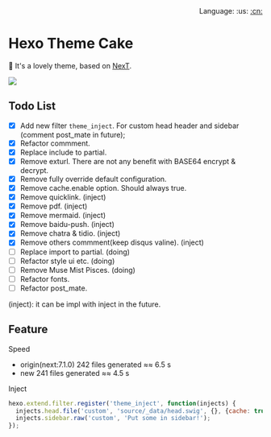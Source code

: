 <div align="right">Language: :us:
<a title="Chinese" href="docs/zh-CN/README.md">:cn:</a></div>

# Hexo Theme Cake

:fish_cake: It's a lovely theme, based on [NexT](https://github.com/theme-next/hexo-theme-next).

<img src="https://img.shields.io/badge/hexo-%3E%3D%203.5.0-blue.svg">

## Todo List
- [x] Add new filter `theme_inject`. For custom head header and sidebar (comment post_mate in future);
- [x] Refactor commment.
- [x] Replace include to partial.
- [x] Remove exturl. There are not any benefit with BASE64 encrypt & decrypt.
- [x] Remove fully override default configuration.
- [x] Remove cache.enable option. Should always true.
- [x] Remove quicklink. (inject)
- [x] Remove pdf. (inject)
- [x] Remove mermaid. (inject)
- [x] Remove baidu-push. (inject)
- [x] Remove chatra & tidio. (inject)
- [x] Remove others commment(keep disqus valine). (inject)
- [ ] Replace import to partial. (doing)
- [ ] Refactor style ui etc. (doing)
- [ ] Remove Muse Mist Pisces. (doing)
- [ ] Refactor fonts.
- [ ] Refactor post_mate.

(inject): it can be impl with inject in the future.

## Feature

Speed
- origin(next:7.1.0) 242 files generated ≈≈ 6.5 s
- new                241 files generated ≈≈ 4.5 s

Inject
```js
hexo.extend.filter.register('theme_inject', function(injects) {
  injects.head.file('custom', 'source/_data/head.swig', {}, {cache: true});
  injects.sidebar.raw('custom', 'Put some in sidebar!');
});
```
